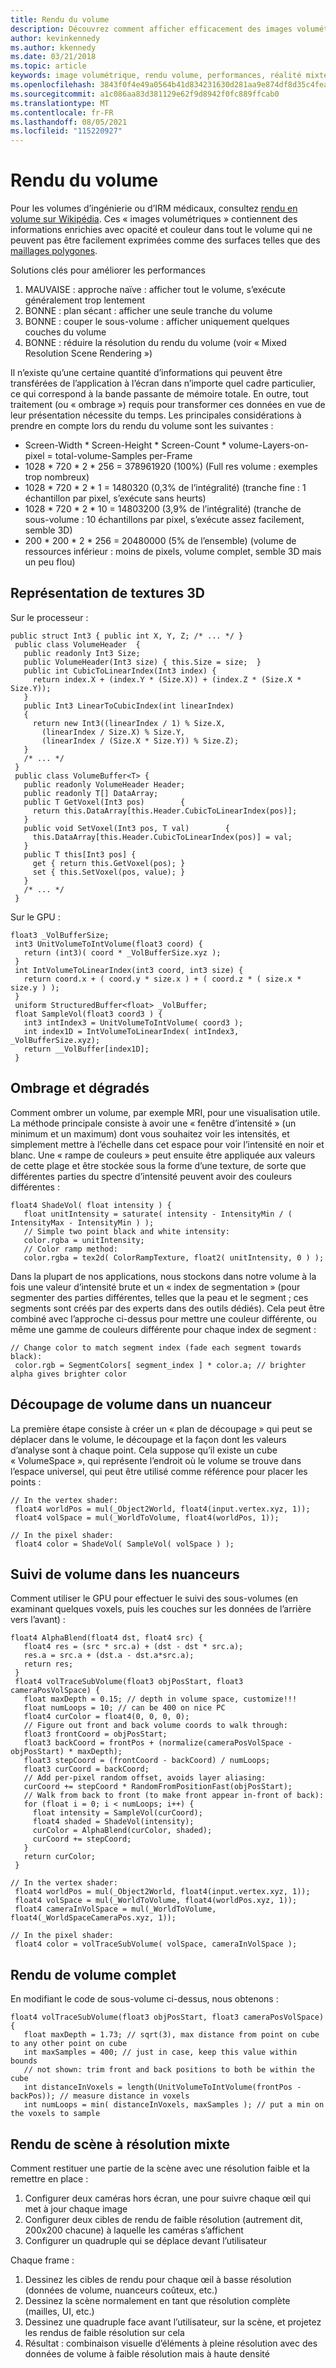 ```yaml
---
title: Rendu du volume
description: Découvrez comment afficher efficacement des images volumétriques riches avec opacité et couleur dans Windows Mixed Reality.
author: kevinkennedy
ms.author: kkennedy
ms.date: 03/21/2018
ms.topic: article
keywords: image volumétrique, rendu volume, performances, réalité mixte
ms.openlocfilehash: 3843f0f4e49a0564b41d834231630d281aa9e874df8d35c4feaa4fe5bba0ed68
ms.sourcegitcommit: a1c086aa83d381129e62f9d8942f0fc889ffcab0
ms.translationtype: MT
ms.contentlocale: fr-FR
ms.lasthandoff: 08/05/2021
ms.locfileid: "115220927"
---
```

# <a name="volume-rendering"></a>Rendu du volume

Pour les volumes d’ingénierie ou d’IRM médicaux, consultez [rendu en volume sur Wikipédia](https://en.wikipedia.org/wiki/Volume_rendering). Ces « images volumétriques » contiennent des informations enrichies avec opacité et couleur dans tout le volume qui ne peuvent pas être facilement exprimées comme des surfaces telles que des [maillages polygones](https://en.wikipedia.org/wiki/Polygon_mesh).

Solutions clés pour améliorer les performances
1. MAUVAISE : approche naïve : afficher tout le volume, s’exécute généralement trop lentement
2. BONNE : plan sécant : afficher une seule tranche du volume
3. BONNE : couper le sous-volume : afficher uniquement quelques couches du volume
4. BONNE : réduire la résolution du rendu du volume (voir « Mixed Resolution Scene Rendering »)

Il n’existe qu’une certaine quantité d’informations qui peuvent être transférées de l’application à l’écran dans n’importe quel cadre particulier, ce qui correspond à la bande passante de mémoire totale. En outre, tout traitement (ou « ombrage ») requis pour transformer ces données en vue de leur présentation nécessite du temps. Les principales considérations à prendre en compte lors du rendu du volume sont les suivantes :
* Screen-Width * Screen-Height * Screen-Count * volume-Layers-on-pixel = total-volume-Samples per-Frame
* 1028 * 720 * 2 * 256 = 378961920 (100%) (Full res volume : exemples trop nombreux)
* 1028 * 720 * 2 * 1 = 1480320 (0,3% de l’intégralité) (tranche fine : 1 échantillon par pixel, s’exécute sans heurts)
* 1028 * 720 * 2 * 10 = 14803200 (3,9% de l’intégralité) (tranche de sous-volume : 10 échantillons par pixel, s’exécute assez facilement, semble 3D)
* 200 * 200 * 2 * 256 = 20480000 (5% de l’ensemble) (volume de ressources inférieur : moins de pixels, volume complet, semble 3D mais un peu flou)

## <a name="representing-3d-textures"></a>Représentation de textures 3D

Sur le processeur :

```
public struct Int3 { public int X, Y, Z; /* ... */ }
 public class VolumeHeader  {
   public readonly Int3 Size;
   public VolumeHeader(Int3 size) { this.Size = size;  }
   public int CubicToLinearIndex(Int3 index) {
     return index.X + (index.Y * (Size.X)) + (index.Z * (Size.X * Size.Y));
   }
   public Int3 LinearToCubicIndex(int linearIndex)
   {
     return new Int3((linearIndex / 1) % Size.X,
       (linearIndex / Size.X) % Size.Y,
       (linearIndex / (Size.X * Size.Y)) % Size.Z);
   }
   /* ... */
 }
 public class VolumeBuffer<T> {
   public readonly VolumeHeader Header;
   public readonly T[] DataArray;
   public T GetVoxel(Int3 pos)        {
     return this.DataArray[this.Header.CubicToLinearIndex(pos)];
   }
   public void SetVoxel(Int3 pos, T val)        {
     this.DataArray[this.Header.CubicToLinearIndex(pos)] = val;
   }
   public T this[Int3 pos] {
     get { return this.GetVoxel(pos); }
     set { this.SetVoxel(pos, value); }
   }
   /* ... */
 }
```

Sur le GPU :

```
float3 _VolBufferSize;
 int3 UnitVolumeToIntVolume(float3 coord) {
   return (int3)( coord * _VolBufferSize.xyz );
 }
 int IntVolumeToLinearIndex(int3 coord, int3 size) {
   return coord.x + ( coord.y * size.x ) + ( coord.z * ( size.x * size.y ) );
 }
 uniform StructuredBuffer<float> _VolBuffer;
 float SampleVol(float3 coord3 ) {
   int3 intIndex3 = UnitVolumeToIntVolume( coord3 );
   int index1D = IntVolumeToLinearIndex( intIndex3, _VolBufferSize.xyz);
   return __VolBuffer[index1D];
 }
```

## <a name="shading-and-gradients"></a>Ombrage et dégradés

Comment ombrer un volume, par exemple MRI, pour une visualisation utile. La méthode principale consiste à avoir une « fenêtre d’intensité » (un minimum et un maximum) dont vous souhaitez voir les intensités, et simplement mettre à l’échelle dans cet espace pour voir l’intensité en noir et blanc. Une « rampe de couleurs » peut ensuite être appliquée aux valeurs de cette plage et être stockée sous la forme d’une texture, de sorte que différentes parties du spectre d’intensité peuvent avoir des couleurs différentes :

```
float4 ShadeVol( float intensity ) {
   float unitIntensity = saturate( intensity - IntensityMin / ( IntensityMax - IntensityMin ) );
   // Simple two point black and white intensity:
   color.rgba = unitIntensity;
   // Color ramp method:
   color.rgba = tex2d( ColorRampTexture, float2( unitIntensity, 0 ) );
```

Dans la plupart de nos applications, nous stockons dans notre volume à la fois une valeur d’intensité brute et un « index de segmentation » (pour segmenter des parties différentes, telles que la peau et le segment ; ces segments sont créés par des experts dans des outils dédiés). Cela peut être combiné avec l’approche ci-dessus pour mettre une couleur différente, ou même une gamme de couleurs différente pour chaque index de segment :

```
// Change color to match segment index (fade each segment towards black):
 color.rgb = SegmentColors[ segment_index ] * color.a; // brighter alpha gives brighter color
```

## <a name="volume-slicing-in-a-shader"></a>Découpage de volume dans un nuanceur

La première étape consiste à créer un « plan de découpage » qui peut se déplacer dans le volume, le découpage et la façon dont les valeurs d’analyse sont à chaque point. Cela suppose qu’il existe un cube « VolumeSpace », qui représente l’endroit où le volume se trouve dans l’espace universel, qui peut être utilisé comme référence pour placer les points :

```
// In the vertex shader:
 float4 worldPos = mul(_Object2World, float4(input.vertex.xyz, 1));
 float4 volSpace = mul(_WorldToVolume, float4(worldPos, 1));
```

```
// In the pixel shader:
 float4 color = ShadeVol( SampleVol( volSpace ) );
```

## <a name="volume-tracing-in-shaders"></a>Suivi de volume dans les nuanceurs

Comment utiliser le GPU pour effectuer le suivi des sous-volumes (en examinant quelques voxels, puis les couches sur les données de l’arrière vers l’avant) :

```
float4 AlphaBlend(float4 dst, float4 src) {
   float4 res = (src * src.a) + (dst - dst * src.a);
   res.a = src.a + (dst.a - dst.a*src.a);
   return res;
 }
 float4 volTraceSubVolume(float3 objPosStart, float3 cameraPosVolSpace) {
   float maxDepth = 0.15; // depth in volume space, customize!!!
   float numLoops = 10; // can be 400 on nice PC
   float4 curColor = float4(0, 0, 0, 0);
   // Figure out front and back volume coords to walk through:
   float3 frontCoord = objPosStart;
   float3 backCoord = frontPos + (normalize(cameraPosVolSpace - objPosStart) * maxDepth);
   float3 stepCoord = (frontCoord - backCoord) / numLoops;
   float3 curCoord = backCoord;
   // Add per-pixel random offset, avoids layer aliasing:
   curCoord += stepCoord * RandomFromPositionFast(objPosStart);
   // Walk from back to front (to make front appear in-front of back):
   for (float i = 0; i < numLoops; i++) {
     float intensity = SampleVol(curCoord);
     float4 shaded = ShadeVol(intensity);
     curColor = AlphaBlend(curColor, shaded);
     curCoord += stepCoord;
   }
   return curColor;
 }
```

```
// In the vertex shader:
 float4 worldPos = mul(_Object2World, float4(input.vertex.xyz, 1));
 float4 volSpace = mul(_WorldToVolume, float4(worldPos.xyz, 1));
 float4 cameraInVolSpace = mul(_WorldToVolume, float4(_WorldSpaceCameraPos.xyz, 1));
```

```
// In the pixel shader:
 float4 color = volTraceSubVolume( volSpace, cameraInVolSpace );
```

## <a name="whole-volume-rendering"></a>Rendu de volume complet

En modifiant le code de sous-volume ci-dessus, nous obtenons :

```
float4 volTraceSubVolume(float3 objPosStart, float3 cameraPosVolSpace) {
   float maxDepth = 1.73; // sqrt(3), max distance from point on cube to any other point on cube
   int maxSamples = 400; // just in case, keep this value within bounds
   // not shown: trim front and back positions to both be within the cube
   int distanceInVoxels = length(UnitVolumeToIntVolume(frontPos - backPos)); // measure distance in voxels
   int numLoops = min( distanceInVoxels, maxSamples ); // put a min on the voxels to sample
```

## <a name="mixed-resolution-scene-rendering"></a>Rendu de scène à résolution mixte

Comment restituer une partie de la scène avec une résolution faible et la remettre en place :
1. Configurer deux caméras hors écran, une pour suivre chaque œil qui met à jour chaque image
2. Configurer deux cibles de rendu de faible résolution (autrement dit, 200x200 chacune) à laquelle les caméras s’affichent
3. Configurer un quadruple qui se déplace devant l’utilisateur

Chaque frame :
1. Dessinez les cibles de rendu pour chaque œil à basse résolution (données de volume, nuanceurs coûteux, etc.)
2. Dessinez la scène normalement en tant que résolution complète (mailles, UI, etc.)
3. Dessinez une quadruple face avant l’utilisateur, sur la scène, et projetez les rendus de faible résolution sur cela
4. Résultat : combinaison visuelle d’éléments à pleine résolution avec des données de volume à faible résolution mais à haute densité
